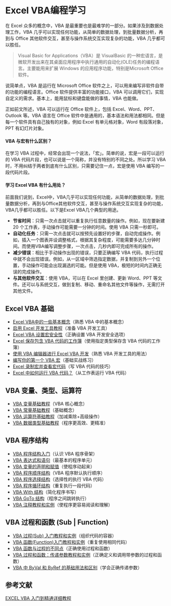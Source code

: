 # Excel VBA编程学习

在 Excel 众多的概念中，VBA 是最重要也是最难学的一部分。如果涉及到数据处理工作，VBA 几乎可以实现任何功能，从简单的数据处理，到批量数据分析，再到与 Office 其他软件交互，甚至与操作系统交互实现复杂的功能，VBA 几乎都可以胜任。


> Visual Basic for Applications（VBA）是 VisualBasic 的一种宏语言，是微软开发出来在其桌面应用程序中执行通用的自动化(OLE)任务的编程语言。主要能用来扩展 Windows 的应用程序功能，特别是Microsoft Office软件。

说简单点，VBA 是运行在 Microsoft Office 软件之上，可以用来编写非软件自带的功能的编程语言。Office 软件提供丰富的功能接口，VBA 可以调用它们，实现自定义的需求。基本上，能用鼠标和键盘能做的事情，VBA 也能做。

正如前文所述，VBA 可以运行在 Office 软件上，包括 Excel、Word、PPT、Outlook 等。VBA 语言在 Office 软件中是通用的，基本语法和用法都相同。但是每一个软件具有自己独有的对象，例如 Excel 有单元格对象，Word 有段落对象，PPT 有幻灯片对象。

#### **VBA 与宏有什么区别？**

在学习 VBA 过程中，经常会出现一个说法，「宏」。简单的说，宏是一段可以运行的 VBA 代码片段，也可以说是一个简称，并没有特别的不同之处。所以学习 VBA 时，不用纠结于两者到底有什么区别，只需要记住一点，宏是使用 VBA 编写的一段代码片段。

#### **学习 Excel VBA 有什么用处？**

前面我们说到，Excel中，VBA几乎可以实现任何功能，从简单的数据处理，到批量数据分析，再到与Office其他软件交互，甚至与操作系统交互实现复杂的功能，VBA几乎都可以胜任。以下是Excel VBA几个典型的用途。

* **节省时间**：只需一次点击就可以重复执行任意数量的操作。例如，现在要新建 20 个工作表，手动操作可能需要一分钟的时间。使用 VBA 只需一秒即可。
* **自动化任务**：只需一次点击就可以按预先设置好的步骤，自动完成操作。例如，插入一个图表并设调整格式，根据其复杂程度，可能需要多达几分钟时间。而使用VBA编写调整步骤，一次点击，几秒内即可完成所有的操作。
* **减少错误**：相比于手动操作出现的错误，只要正确编写 VBA 代码，执行过程中就不会出现错误。例如，从一区域中筛选指定数据，并复制到另外一个位置，手动操作可能会出现漏选的可能。但是使用 VBA，极短的时间内正确无误的完成操作。
* **与其他软件交互**：使用 VBA，可以在 Excel 里创建、更新 Word、PPT 等文件。还可以与系统交互，做到复制、移动、重命名其他文件等操作，无需打开其他文件。

## Excel VBA 基础

* [Excel VBA中的一些基本概念](./docs/basic/basicConcepts.md)（熟悉 VBA 中的基本概念）
* [启用 Excel 开发工具教程](./docs/basic/enableExcelDevTool.md)（准备 VBA 开发工具）
* [Excel VBA 设置宏安全性](./docs/basic/setMacroSecurity.md)（正确设置 VBA 开发安全选项）
* [Excel 保存包含 VBA 代码的工作簿](./docs/basic/saveWorkbookContainVBACode.md)（使用指定类型保存含 VBA 代码的工作簿）
* [使用 VBA 编辑器进行 Excel VBA 开发](./docs/basic/excelVBADevelopmentUsingVBAEditor.md)（熟悉 VBA 开发工具的用法）
* [编写你的第一个 VBA 宏](./docs/basic/writeFirstVBAMacro.md)（基础实战练习）
* [Excel 录制宏并查看宏代码](./docs/basic/recordMacroAndViewMacroCode.md)（写 VBA 代码的技巧）
* [Excel 中如何运行 VBA 代码？](./docs/basic/runVBACodeInExcel.md)（从工作表运行 VBA 代码）

## VBA 变量、类型、运算符

* [VBA 变量基础教程](./docs/variablesTypesOperators/variables.md)（VBA 核心概念）
* [VBA 常量基础教程](./docs/variablesTypesOperators/constant.md)（基础概念）
* [VBA 运算符基础教程](./docs/variablesTypesOperators/operators.md)（加减乘除+高级操作）
* [VBA 数据类型基础教程](./docs/variablesTypesOperators/types.md)（程序更高效、更精准）

## VBA 程序结构

* [VBA 程序结构入门](./docs/programStructure/introduction.md)（认识 VBA 程序骨架）
* [VBA 表达式和语句](docs/programStructure/expressionsAndStatements.md)（最基本的程序单元）
* [VBA 变量的声明和赋值](./docs/programStructure/variableDeclarationAndAssignment.md)（使程序动起来）
* [VBA 程序顺序结构](./docs/programStructure/sequenceStructure.md)（VBA 程序默认执行顺序）
* [VBA 程序选择结构](./docs/programStructure/selectStructure.md)（选择性的执行 VBA 代码）
* [VBA 程序循环结构](./docs/programStructure/cyclicStructure.md)（重复执行一段代码）
* [VBA With 结构](./docs/programStructure/withStructure.md)（简化程序书写）
* [VBA GoTo 结构](./docs/programStructure/gotoStructure.md)（程序之间跳转执行）
* [VBA 注释教程和实例](./docs/programStructure/annotateTutorialsAndExamples.md)（使程序更容易阅读和理解）

## VBA 过程和函数 (Sub | Function)

* [VBA 过程(Sub) 入门教程和实例](./docs/subAndFunc/subIntroductionTutorialAndExamples.md)（组织代码的容器）
* [VBA 函数(Function)入门教程和实例](./docs/subAndFunc/funcIntroductionTutorialAndExamples.md)（重复使用相同代码）
* [VBA 函数与过程的不同点](./docs/subAndFunc/diffBetweenFuncAndSub.md)（正确使用过程和函数）
* [VBA 过程和函数：传递参数教程和实例]()（正确定义和调用带参数的过程和函数）
* [VBA 中 ByVal 和 ByRef 的基础用法和区别]()（学会正确传递参数）

## 参考文献

[EXCEL VBA 入门到精通详细教程](https://www.lanrenexcel.com/excel-vba-tutorial/)